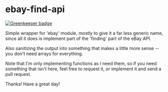 # ebay-find-api

[![Greenkeeper badge](https://badges.greenkeeper.io/ericblade/ebay-find-api.svg)](https://greenkeeper.io/)

Simple wrapper for 'ebay' module, mostly to give it a far less generic name, since all it does
is implement part of the 'finding' part of the eBay API.

Also sanitizing the output into something that makes a little more sense -- you don't need arrays
for everything.

Note that I'm only implementing functions as I need them, so if you need something that isn't
here, feel free to request it, or implement it and send a pull request.

Thanks!
Have a great day!
